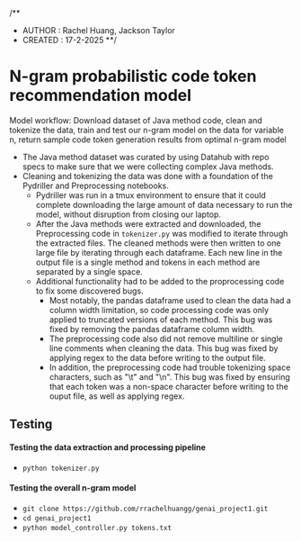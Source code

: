 /**  
* AUTHOR  : Rachel Huang, Jackson Taylor
* CREATED : 17-2-2025
**/

# N-gram probabilistic code token recommendation model

Model workflow: Download dataset of Java method code, clean and tokenize the data, train and test our n-gram model on the data for variable n, return sample code token generation results from optimal n-gram model

* The Java method dataset was curated by using Datahub with repo specs to make sure that we were collecting complex Java methods.
* Cleaning and tokenizing the data was done with a foundation of the Pydriller and Preprocessing notebooks. 
  * Pydriller was run in a tmux environment to ensure that it could complete downloading the large amount of data necessary to run the model, without disruption from closing our laptop.
  * After the Java methods were extracted and downloaded, the Preprocessing code in `tokenizer.py` was modified to iterate through the extracted files. The cleaned methods were then written to one large file by iterating through each dataframe. Each new line in the output file is a single method and tokens in each method are separated by a single space. 
  * Additional functionality had to be added to the proprocessing code to fix some discovered bugs.
      * Most notably, the pandas dataframe used to clean the data had a column width limitation, so code processing code was only applied to truncated versions of each method. This bug was fixed by removing the pandas dataframe column width.
      * The preprocessing code also did not remove multiline or single line comments when cleaning the data. This bug was fixed by applying regex to the data before writing to the output file.
      * In addition, the preprocessing code had trouble tokenizing space characters, such as "\t" and "\n". This bug was fixed by ensuring that each token was a non-space character before writing to the ouput file, as well as applying regex.

## Testing
#### Testing the data extraction and processing pipeline
*  `python tokenizer.py`

#### Testing the overall n-gram model
* `git clone https://github.com/rrachelhuangg/genai_project1.git`
* `cd genai_project1`
* `python model_controller.py tokens.txt`






